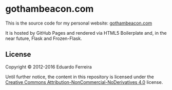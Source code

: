 gothambeacon.com
================

This is the source code for my personal website: [gothambeacon.com](http://gothambeacon.com)

It is hosted by GitHub Pages and rendered via HTML5 Boilerplate and, in the near future, Flask and Frozen-Flask.

## License

Copyright © 2012-2016 Eduardo Ferreira

Until further notice, the content in this repository is licensed under the 
[Creative Commons Attribution-NonCommercial-NoDerivatives 4.0](https://creativecommons.org/licenses/by-nc-nd/4.0/)
license.